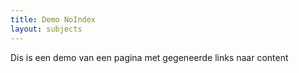 ```yaml
---
title: Demo NoIndex
layout: subjects
---
```

Dis is een demo van een pagina met gegeneerde links naar content
